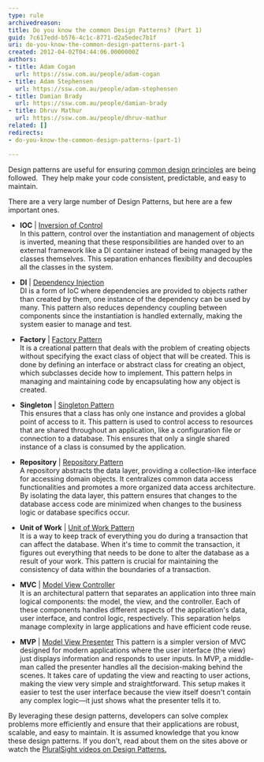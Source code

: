 ```yaml
---
type: rule
archivedreason: 
title: Do you know the common Design Patterns? (Part 1)
guid: 7c617edd-b576-4c1c-8771-d2a5edec7b1f
uri: do-you-know-the-common-design-patterns-part-1
created: 2012-04-02T04:44:06.0000000Z
authors:
- title: Adam Cogan
  url: https://ssw.com.au/people/adam-cogan
- title: Adam Stephensen
  url: https://ssw.com.au/people/adam-stephensen
- title: Damian Brady
  url: https://ssw.com.au/people/damian-brady
- title: Dhruv Mathur
  url: https://ssw.com.au/people/dhruv-mathur
related: []
redirects:
- do-you-know-the-common-design-patterns-(part-1)

---
```


Design patterns are useful for ensuring [common design principles](/do-you-know-the-common-design-principles-part-1) are being followed.  They help make your code consistent, predictable, and easy to maintain.

<!--endintro-->

There are a very large number of Design Patterns, but here are a few important ones.

* **IOC** | [Inversion of Control](http&#58;//en.wikipedia.org/wiki/Inversion_of_control)  
In this pattern, control over the instantiation and management of objects is inverted, meaning that these responsibilities are handed over to an external framework like a DI container instead of being managed by the classes themselves. This separation enhances flexibility and decouples all the classes in the system.

* **DI** | [Dependency Injection](http&#58;//en.wikipedia.org/wiki/Dependency_injection)  
DI is a form of IoC where dependencies are provided to objects rather than created by them, one instance of the dependency can be used by many. This pattern also reduces dependency coupling between components since the instantiation is handled externally, making the system easier to manage and test.

* **Factory** | [Factory Pattern](http&#58;//en.wikipedia.org/wiki/Factory_pattern)  
It is a creational pattern that deals with the problem of creating objects without specifying the exact class of object that will be created. This is done by defining an interface or abstract class for creating an object, which subclasses decide how to implement. This pattern helps in managing and maintaining code by encapsulating how any object is created.

* **Singleton** | [Singleton Pattern](http&#58;//en.wikipedia.org/wiki/Singleton_pattern)  
This ensures that a class has only one instance and provides a global point of access to it. This pattern is used to control access to resources that are shared throughout an application, like a configuration file or connection to a database. This ensures that only a single shared instance of a class is consumed by the application.

* **Repository** | [Repository Pattern](http&#58;//msdn.microsoft.com/en-us/library/ff649690.aspx)  
A repository abstracts the data layer, providing a collection-like interface for accessing domain objects. It centralizes common data access functionalities and promotes a more organized data access architecture. By isolating the data layer, this pattern ensures that changes to the database access code are minimized when changes to the business logic or database specifics occur.

* **Unit of Work** | [Unit of Work Pattern](http&#58;//msdn.microsoft.com/en-us/magazine/dd882510.aspx)  
It is a way to keep track of everything you do during a transaction that can affect the database. When it's time to commit the transaction, it figures out everything that needs to be done to alter the database as a result of your work. This pattern is crucial for maintaining the consistency of data within the boundaries of a transaction.

* **MVC** | [Model View Controller](http&#58;//en.wikipedia.org/wiki/Model%e2%80%93view%e2%80%93controller)  
It is an architectural pattern that separates an application into three main logical components: the model, the view, and the controller. Each of these components handles different aspects of the application's data, user interface, and control logic, respectively. This separation helps manage complexity in large applications and have efficient code reuse.

* **MVP** | [Model View Presenter](http&#58;//en.wikipedia.org/wiki/Model_View_Presenter)
This pattern is a simpler version of MVC designed for modern applications where the user interface (the view) just displays information and responds to user inputs. In MVP, a middle-man called the presenter handles all the decision-making behind the scenes. It takes care of updating the view and reacting to user actions, making the view very simple and straightforward. This setup makes it easier to test the user interface because the view itself doesn't contain any complex logic—it just shows what the presenter tells it to.

By leveraging these design patterns, developers can solve complex problems more efficiently and ensure that their applications are robust, scalable, and easy to maintain. It is assumed knowledge that you know these design patterns. If you don't, read about them on the sites above or watch the [PluralSight videos on Design Patterns.](https://www.pluralsight.com/paths/design-patterns-in-c)
